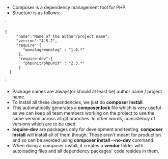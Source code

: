* Composer is a dependency management tool for PHP. 
* Structure is as follows:

`
	
    {	
    	 "name":"Name of the author/project name",
         "version":"4.5.2",
	     "require":{
		    "monolog/monolog" : "1.0.*"
		  },
          "require-dev":{
            "phpunit/phpunit" : "2.3.*"
          }
      }
`

* Package names are always(or should at least be) author name / project name. 
* To install all these dependencies, we just do **composer install**.
* This automatically generates a **composer.lock** file which is very useful as we can keep all team members working on the project to use the same version across all git branches. In other words, consistency of versions which are to be used.
* **require-dev** are packages only for development and testing. **composer install** will install all of them though. These aren't meant for production and so can be avoided using **composer install --no-dev** command. 
* When doing a composer install, it creates a **vendor** folder with autoloading files and all dependency packages' code resides in them.
